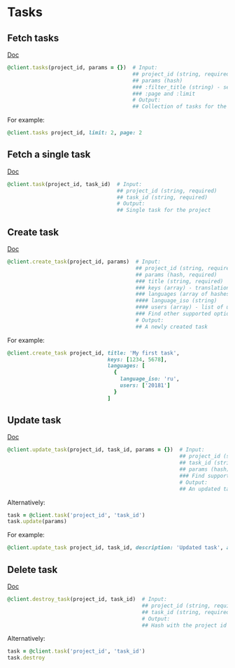 # Tasks

## Fetch tasks

[Doc](https://developers.lokalise.com/reference/list-all-tasks)

```ruby
@client.tasks(project_id, params = {})  # Input:
                                        ## project_id (string, required)
                                        ## params (hash)
                                        ### :filter_title (string) - set title filter for the list
                                        ### :page and :limit
                                        # Output:
                                        ## Collection of tasks for the project
```

For example:

```ruby
@client.tasks project_id, limit: 2, page: 2
```

## Fetch a single task

[Doc](https://developers.lokalise.com/reference/retrieve-a-task)

```ruby
@client.task(project_id, task_id)  # Input:
                                   ## project_id (string, required)
                                   ## task_id (string, required)
                                   # Output:
                                   ## Single task for the project
```

## Create task

[Doc](https://developers.lokalise.com/reference/create-a-task)

```ruby
@client.create_task(project_id, params)  # Input:
                                         ## project_id (string, required)
                                         ## params (hash, required)
                                         ### title (string, required)
                                         ### keys (array) - translation key ids. Required if "parent_task_id" is not specified
                                         ### languages (array of hashes, required)
                                         #### language_iso (string)
                                         #### users (array) - list of users identifiers, assigned to work on the language
                                         ### Find other supported options at https://developers.lokalise.com/reference/create-a-task
                                         # Output:
                                         ## A newly created task

```

For example:

```ruby
@client.create_task project_id, title: 'My first task',
                                keys: [1234, 5678],
                                languages: [
                                  {
                                    language_iso: 'ru',
                                    users: ['20181']
                                  }
                                ]
```

## Update task

[Doc](https://developers.lokalise.com/reference/update-a-task)

```ruby
@client.update_task(project_id, task_id, params = {})  # Input:
                                                       ## project_id (string, required)
                                                       ## task_id (string or integer, required)
                                                       ## params (hash)
                                                       ### Find supported params at https://developers.lokalise.com/reference/update-a-task
                                                       # Output:
                                                       ## An updated task

```

Alternatively:

```ruby
task = @client.task('project_id', 'task_id')
task.update(params)
```

For example:

```ruby
@client.update_task project_id, task_id, description: 'Updated task', auto_close_task: true
```

## Delete task

[Doc](https://developers.lokalise.com/reference/delete-a-task)

```ruby
@client.destroy_task(project_id, task_id)  # Input:
                                           ## project_id (string, required)
                                           ## task_id (string, required)
                                           # Output:
                                           ## Hash with the project id and "task_deleted" set to "true"

```

Alternatively:

```ruby
task = @client.task('project_id', 'task_id')
task.destroy
```
